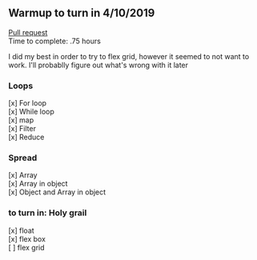 ## Warmup to turn in 4/10/2019

[Pull request](https://github.com/codefellows-js-401d29-aaron-ferris/warmup-daily/pull/6)  
Time to complete: .75 hours  

I did my best in order to try to flex grid, however it seemed to not want to work. I'll probablly figure out what's wrong with it later
### Loops
[x] For loop  
[x] While loop    
[x] map  
[x] Filter  
[x] Reduce  
### Spread  
[x] Array  
[x] Array in object  
[x] Object and Array in object  
### to turn in: Holy grail  
[x] float   
[x] flex box  
[ ] flex grid  

